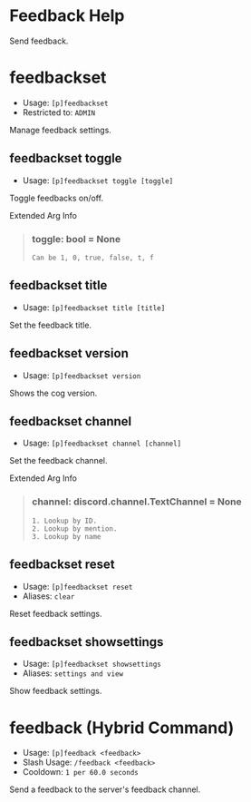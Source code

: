 # Feedback Help

Send feedback.

# feedbackset
 - Usage: `[p]feedbackset `
 - Restricted to: `ADMIN`

Manage feedback settings.

## feedbackset toggle
 - Usage: `[p]feedbackset toggle [toggle] `

Toggle feedbacks on/off.

Extended Arg Info
> ### toggle: bool = None
> ```
> Can be 1, 0, true, false, t, f
> ```
## feedbackset title
 - Usage: `[p]feedbackset title [title] `

Set the feedback title.

## feedbackset version
 - Usage: `[p]feedbackset version `

Shows the cog version.

## feedbackset channel
 - Usage: `[p]feedbackset channel [channel] `

Set the feedback channel.

Extended Arg Info
> ### channel: discord.channel.TextChannel = None
>
>
>     1. Lookup by ID.
>     2. Lookup by mention.
>     3. Lookup by name
>
>
## feedbackset reset
 - Usage: `[p]feedbackset reset `
 - Aliases: `clear`

Reset feedback settings.

## feedbackset showsettings
 - Usage: `[p]feedbackset showsettings `
 - Aliases: `settings and view`

Show feedback settings.

# feedback (Hybrid Command)
 - Usage: `[p]feedback <feedback> `
 - Slash Usage: `/feedback <feedback> `
 - Cooldown: `1 per 60.0 seconds`

Send a feedback to the server's feedback channel.
